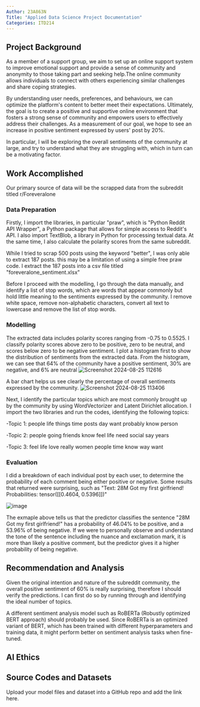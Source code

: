 ```yaml
---
Author: 23A863N
Title: "Applied Data Science Project Documentation"
Categories: ITD214
---
```

## Project Background
As a member of a support group, we aim to set up an online support system to improve emotional support and provide a sense of community and anonymity to those taking part and seeking help.The online community allows individuals to connect with others experiencing similar challenges and share coping strategies.

By understanding user needs, preferences, and behaviours, we can optimize the platform's content to better meet their expectations. Ultimately, the goal is to create a positive and supportive online environment that fosters a strong sense of community and empowers users to effectively address their challenges. As a measurement of our goal, we hope to see an increase in positive sentiment expressed by users' post by 20%.

In particular, I will be exploring the overall sentiments of the community at large, and try to understand what they are struggling with, which in turn can be a motivating factor.

## Work Accomplished
Our primary source of data will be the scrapped data from the subreddit titled r/Foreveralone

### Data Preparation
Firstly, I import the libraries, in particular "praw", which is "Python Reddit API Wrapper", a Python package that allows for simple access to Reddit's API. I also import TextBlob, a library in Python for processing textual data. At the same time, I also calculate the polarity scores from the same subreddit.

While I tried to scrap 500 posts using the keyword "better", I was only able to extract 187 posts. this may be a limitation of using a simple free praw code.
I extract the 187 posts into a csv file titled "foreveralone_sentiment.xlsx"

Before I proceed with the modelling, I go through the data manually, and identify a list of stop words, which are words that appear commonly but hold little meaning to the sentiments expressed by the community. I remove white space, remove non-alphabetic characters, convert all text to lowercase and remove the list of stop words.

### Modelling
The extracted data includes polarity scores ranging from -0.75 to 0.5525. I classify polarity scores above zero to be positive, zero to be neutral, and scores below zero to be negative sentiment. I plot a histogram first to show the distribution of sentiments from the extracted data. From the histogram, we can see that 64% of the community have a positive sentiment, 30% are negative, and 6% are neutral
![Screenshot 2024-08-25 112616](https://github.com/user-attachments/assets/e9696e4e-03f0-4271-a6ac-0b83d1f386ba)

A bar chart helps us see clearly the percentage of overall sentiments expressed by the community. 
![Screenshot 2024-08-25 113406](https://github.com/user-attachments/assets/868012ed-6462-402a-93b2-061341fcf078)

Next, I identify the particular topics which are most commonly brought up by the community by using WordVectorizer and Latent Dirichlet allocation. I import the two libraries and run the codes, identifying the following topics:

-Topic 1: people life things time posts day want probably know person

-Topic 2: people going friends know feel life need social say years

-Topic 3: feel life love really women people time know way want

### Evaluation
I did a breakdown of each individual post by each user, to determine the probability of each comment being either positive or negative. 
Some results that returned were surprising, such as 
"Text: 28M Got my first girlfriend!
Probabilities: tensor([[0.4604, 0.5396]])"

![image](https://github.com/user-attachments/assets/379ee497-fadf-420c-ac6b-ebcb931c2ab9)


The exmaple above tells us that the predictor classifies the sentence "28M Got my first girlfriend!" has a probability of 46.04% to be positive, and a 53.96% of being negative. If we were to personally observe and understand the tone of the sentence including the nuance and exclamation mark, it is more than likely a positive comment, but the predictor gives it a higher probability of being negative.

## Recommendation and Analysis
Given the original intention and nature of the subreddit community, the overall positive sentiment of 60% is really surprising, therefore I should verify the predictions. I can first do so by running through and identifying the ideal number of topics. 

A different sentiment analysis model such as RoBERTa (Robustly optimized BERT approach) should probably be used. Since RoBERTa is an optimized variant of BERT, which has been trained with different hyperparameters and training data, it might perform better on sentiment analysis tasks when fine-tuned.

## AI Ethics


## Source Codes and Datasets
Upload your model files and dataset into a GitHub repo and add the link here. 
